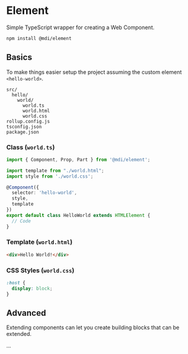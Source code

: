 # Element

Simple TypeScript wrapper for creating a Web Component.

```bash
npm install @mdi/element
```

## Basics

To make things easier setup the project assuming the custom element `<hello-world>`.

```
src/
  hello/
    world/
      world.ts
      world.html
      world.css
rollup.config.js
tsconfig.json
package.json
```

### Class (`world.ts`)

```typescript
import { Component, Prop, Part } from '@mdi/element';

import template from "./world.html";
import style from './world.css';

@Component({
  selector: 'hello-world',
  style,
  template
})
export default class HelloWorld extends HTMLElement {
  // Code
}
```

### Template (`world.html`)

```html
<div>Hello World!</div>
```

### CSS Styles (`world.css`)

```css
:host {
  display: block;
}
```

## Advanced

Extending components can let you create building blocks that can be extended.

...
